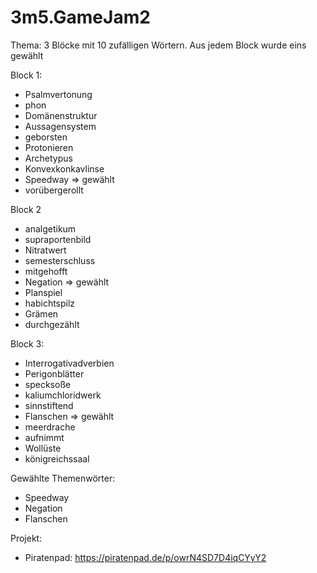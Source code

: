 # 3m5.GameJam2

Thema: 3 Blöcke mit 10 zufälligen Wörtern. Aus jedem Block wurde eins gewählt

Block 1:
* Psalmvertonung
* phon
* Domänenstruktur
* Aussagensystem
* geborsten
* Protonieren
* Archetypus
* Konvexkonkavlinse
* Speedway => gewählt
* vorübergerollt

Block 2
* analgetikum
* supraportenbild
* Nitratwert
* semesterschluss
* mitgehofft
* Negation => gewählt
* Planspiel
* habichtspilz
* Grämen
* durchgezählt

Block 3:
* Interrogativadverbien
* Perigonblätter
* specksoße
* kaliumchloridwerk
* sinnstiftend
* Flanschen => gewählt
* meerdrache
* aufnimmt
* Wollüste
* königreichssaal

Gewählte Themenwörter:
* Speedway
* Negation
* Flanschen


Projekt:
* Piratenpad: https://piratenpad.de/p/owrN4SD7D4iqCYyY2
